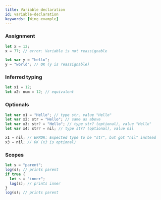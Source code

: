 ```yaml
---
title: Variable declaration
id: variable-declaration
keywords: [Wing example]
---
```


### Assignment

```ts 
let x = 12;
x = 77; // error: Variable is not reassignable

let var y = "hello";
y = "world"; // OK (y is reassignable)
```

### Inferred typing
```ts playground
let x1 = 12; 
let x2: num = 12; // equivalent 
```

### Optionals
```ts playground
let var x1 = "Hello"; // type str, value "Hello"
let var x2: str = "Hello"; // same as above 
let var x3: str? = "Hello"; // type str? (optional), value "Hello"
let var x4: str? = nil; // type str? (optional), value nil

x1 = nil; // ERROR: Expected type to be "str", but got "nil" instead
x3 = nil; // OK (x3 is optional)
```
### Scopes
```ts
let s = "parent";
log(s); // prints parent
if true {
  let s = "inner";
  log(s); // prints inner
}
log(s); // prints parent
```
